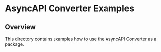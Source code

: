 # AsyncAPI Converter Examples

## Overview 

This directory contains examples how to use the AsyncAPI Converter as a package.
